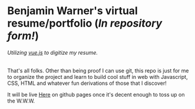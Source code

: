 # Benjamin Warner's virtual resume/portfolio (*In repository form!*)

###### Utilizing [vue.js](https://vuejs.org/) to digitize my resume.

That's all folks. Other than being proof I can use git, this repo is just for me to organize the project and learn to build cool stuff in web with Javascript, CSS, HTML and whatever fun derivations of those that I discover!

It will be live [Here](https://benjamin-warner.github.io/Portfolio/) on github pages once it's decent enough to toss up on the W.W.W.
